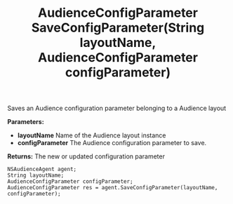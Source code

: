 ﻿---
uid: crmscript_ref_NSAudienceAgent_SaveConfigParameter
title: AudienceConfigParameter SaveConfigParameter(String layoutName, AudienceConfigParameter configParameter)
intellisense: NSAudienceAgent.SaveConfigParameter
keywords: NSAudienceAgent, SaveConfigParameter
so.topic: reference
---

Saves an Audience configuration parameter belonging to a Audience layout

**Parameters:**
 - **layoutName** Name of the Audience layout instance
 - **configParameter** The Audience configuration parameter to save.

**Returns:** The new or updated configuration parameter

```crmscript
NSAudienceAgent agent;
String layoutName;
AudienceConfigParameter configParameter;
AudienceConfigParameter res = agent.SaveConfigParameter(layoutName, configParameter);
```

